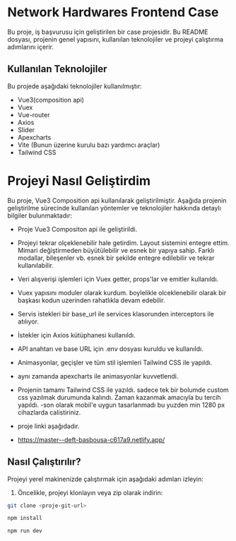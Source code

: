 # Network Hardwares Frontend Case

Bu proje, iş başvurusu için geliştirilen bir case projesidir. Bu README dosyası, projenin genel yapısını, kullanılan teknolojiler ve projeyi çalıştırma adımlarını içerir.

## Kullanılan Teknolojiler

Bu projede aşağıdaki teknolojiler kullanılmıştır:

- Vue3(composition api)
- Vuex
- Vue-router
- Axios
- Slider
- Apexcharts
- Vite (Bunun üzerine kurulu bazı yardımcı araçlar)
- Tailwind CSS

# Projeyi Nasıl Geliştirdim

Bu proje, Vue3 Composition api kullanılarak geliştirilmiştir. Aşağıda projenin geliştirilme sürecinde kullanılan yöntemler ve teknolojiler hakkında detaylı bilgiler bulunmaktadır:

- Proje Vue3 Compositon api ile geliştirildi.
- Projeyi tekrar olçeklenebilir hale getirdim. Layout sistemini entegre ettim. Mimari değiştirmeden büyütülebilir ve esnek bir yapıya sahip. Farklı modallar, bileşenler vb. esnek bir şekilde entegre edilebilir ve tekrar kullanılabilir.
- Veri alışverişi işlemleri için Vuex getter, props'lar ve emitler kullanıldı.
- Vuex yapısını moduler olarak kurdum. boylelikle olceklenebilir olarak bir başkası kodun uzerinden rahatlıkla devam edebilir. 
- Servis istekleri bir base_url ile services klasorunden interceptors ile atılıyor.
- İstekler için Axios kütüphanesi kullanıldı.
- API anahtarı ve base URL için .env dosyası kuruldu ve kullanıldı.
- Animasyonlar, geçişler ve tüm stil işlemleri Tailwind CSS ile yapıldı.
- aynı zamanda apexcharts ile animasyonlar kuvvetlendi.
- Projenin tamamı Tailwind CSS ile yazıldı. sadece tek bir bolumde custom css yazılmak durumunda kalındı. Zaman kazanmak amacıyla bu tercih yapıldı.
-son olarak mobil'e uygun tasarlanmadı bu yuzden min 1280 px cihazlarda calistiriniz.

- proje linki aşağıdadır.

- https://master--deft-basbousa-c617a9.netlify.app/


## Nasıl Çalıştırılır?

Projeyi yerel makinenizde çalıştırmak için aşağıdaki adımları izleyin:

1. Öncelikle, projeyi klonlayın veya zip olarak indirin:

```bash
git clone <proje-git-url>

npm install

npm run dev
```
